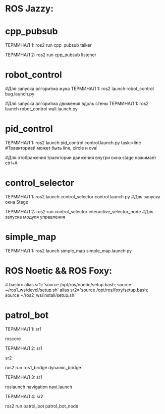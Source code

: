 ROS Jazzy:
===============
cpp_pubsub
===============
ТЕРМИНАЛ 1:
ros2 run cpp_pubsub talker

ТЕРМИНАЛ 2:
ros2 run cpp_pubsub listener


robot_control
===============
#Для запуска алгоритма жука
ТЕРМИНАЛ 1:
ros2 launch robot_control bug.launch.py

#Для запуска алгоритма движения вдоль стены
ТЕРМИНАЛ 1:
ros2 launch robot_control wall.launch.py


pid_control
===============
ТЕРМИНАЛ 1:
ros2 launch pid_control control.launch.py task:=line #Траекторией может быть line, circle и oval

#Для отображения траектории движения внутри окна stage нажимает ctrl+A

control_selector
===============
ТЕРМИНАЛ 1:
ros2 launch control_selector control.launch.py #Для запуска окна Stage

ТЕРМИНАЛ 2:
ros2 run control_selector interactive_selector_node #Для запуска модуля управления

simple_map
===============
ТЕРМИНАЛ 1:
ros2 launch simple_map simple_map.launch.py



ROS Noetic && ROS Foxy:
===============
#.bashrc
alias sr1='source /opt/ros/noetic/setup.bash; source ~/ros1_ws/devel/setup.sh'
alias sr2='source /opt/ros/foxy/setup.bash; source ~/ros2_ws/install/setup.sh'

patrol_bot
===============

ТЕРМИНАЛ 1:
sr1

roscore

ТЕРМИНАЛ 2:
sr1

sr2

ros2 run ros1_bridge dynamic_bridge

ТЕРМИНАЛ 3:
sr1 

roslaunch navigation navi.launch

ТЕРМИНАЛ 4:
sr2

ros2 run patrol_bot patrol_bot_node
